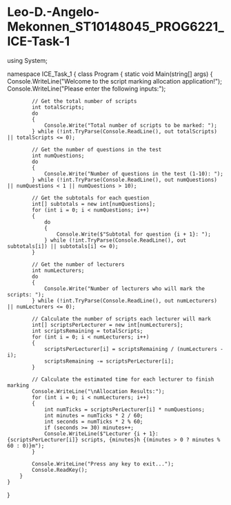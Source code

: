 # Leo-D.-Angelo-Mekonnen_ST10148045_PROG6221_ICE-Task-1






using System;

namespace ICE_Task_1
{
    class Program
    {
        static void Main(string[] args)
        {
            Console.WriteLine("Welcome to the script marking allocation application!");
            Console.WriteLine("Please enter the following inputs:");

            // Get the total number of scripts
            int totalScripts;
            do
            {
                Console.Write("Total number of scripts to be marked: ");
            } while (!int.TryParse(Console.ReadLine(), out totalScripts) || totalScripts <= 0);

            // Get the number of questions in the test
            int numQuestions;
            do
            {
                Console.Write("Number of questions in the test (1-10): ");
            } while (!int.TryParse(Console.ReadLine(), out numQuestions) || numQuestions < 1 || numQuestions > 10);

            // Get the subtotals for each question
            int[] subtotals = new int[numQuestions];
            for (int i = 0; i < numQuestions; i++)
            {
                do
                {
                    Console.Write($"Subtotal for question {i + 1}: ");
                } while (!int.TryParse(Console.ReadLine(), out subtotals[i]) || subtotals[i] <= 0);
            }

            // Get the number of lecturers
            int numLecturers;
            do
            {
                Console.Write("Number of lecturers who will mark the scripts: ");
            } while (!int.TryParse(Console.ReadLine(), out numLecturers) || numLecturers <= 0);

            // Calculate the number of scripts each lecturer will mark
            int[] scriptsPerLecturer = new int[numLecturers];
            int scriptsRemaining = totalScripts;
            for (int i = 0; i < numLecturers; i++)
            {
                scriptsPerLecturer[i] = scriptsRemaining / (numLecturers - i);
                scriptsRemaining -= scriptsPerLecturer[i];
            }

            // Calculate the estimated time for each lecturer to finish marking
            Console.WriteLine("\nAllocation Results:");
            for (int i = 0; i < numLecturers; i++)
            {
                int numTicks = scriptsPerLecturer[i] * numQuestions;
                int minutes = numTicks * 2 / 60;
                int seconds = numTicks * 2 % 60;
                if (seconds >= 30) minutes++;
                Console.WriteLine($"Lecturer {i + 1}: {scriptsPerLecturer[i]} scripts, {minutes}h {(minutes > 0 ? minutes % 60 : 0)}m");
            }

            Console.WriteLine("Press any key to exit...");
            Console.ReadKey();
        }
    }
}
